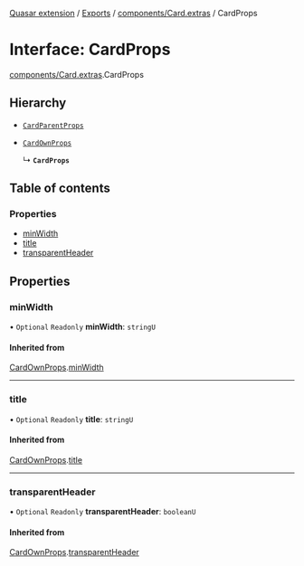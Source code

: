 [Quasar extension](../index.md) / [Exports](../modules.md) / [components/Card.extras](../modules/components_Card_extras.md) / CardProps

# Interface: CardProps

[components/Card.extras](../modules/components_Card_extras.md).CardProps

## Hierarchy

- [`CardParentProps`](../modules/components_Card_extras.md#cardparentprops)

- [`CardOwnProps`](components_Card_extras.CardOwnProps.md)

  ↳ **`CardProps`**

## Table of contents

### Properties

- [minWidth](components_Card_extras.CardProps.md#minwidth)
- [title](components_Card_extras.CardProps.md#title)
- [transparentHeader](components_Card_extras.CardProps.md#transparentheader)

## Properties

### minWidth

• `Optional` `Readonly` **minWidth**: `stringU`

#### Inherited from

[CardOwnProps](components_Card_extras.CardOwnProps.md).[minWidth](components_Card_extras.CardOwnProps.md#minwidth)

___

### title

• `Optional` `Readonly` **title**: `stringU`

#### Inherited from

[CardOwnProps](components_Card_extras.CardOwnProps.md).[title](components_Card_extras.CardOwnProps.md#title)

___

### transparentHeader

• `Optional` `Readonly` **transparentHeader**: `booleanU`

#### Inherited from

[CardOwnProps](components_Card_extras.CardOwnProps.md).[transparentHeader](components_Card_extras.CardOwnProps.md#transparentheader)
